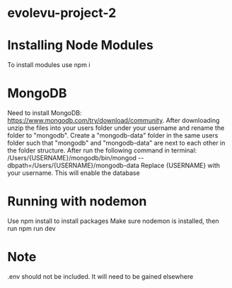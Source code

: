 # evolevu-project-2

# Installing Node Modules
To install modules use npm i

# MongoDB
Need to install MongoDB: https://www.mongodb.com/try/download/community.
After downloading unzip the files into your users folder under your username and rename the folder to "mongodb".
Create a "mongodb-data" folder in the same users folder such that "mongodb" and "mongodb-data" are next to each other in the folder structure.
After run the following command in terminal: /Users/{USERNAME}/mongodb/bin/mongod --dbpath=/Users/{USERNAME}/mongodb-data
Replace {USERNAME} with your username. This will enable the database

# Running with nodemon
Use npm install to install packages
Make sure nodemon is installed, then run npm run dev

# Note
.env should not be included. It will need to be gained elsewhere
